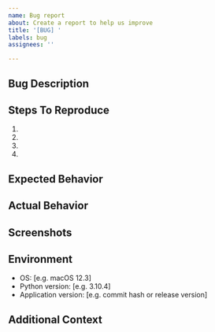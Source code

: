 ```yaml
---
name: Bug report
about: Create a report to help us improve
title: '[BUG] '
labels: bug
assignees: ''

---
```


## Bug Description
<!-- A clear and concise description of what the bug is -->

## Steps To Reproduce
1. 
2. 
3. 
4. 

## Expected Behavior
<!-- A clear and concise description of what you expected to happen -->

## Actual Behavior
<!-- A clear and concise description of what actually happened -->

## Screenshots
<!-- If applicable, add screenshots to help explain your problem -->

## Environment
 - OS: [e.g. macOS 12.3]
 - Python version: [e.g. 3.10.4]
 - Application version: [e.g. commit hash or release version]

## Additional Context
<!-- Add any other context about the problem here -->